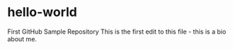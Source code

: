 # hello-world
First GitHub Sample Repository
This is the first edit to this file - this is a bio about me.
